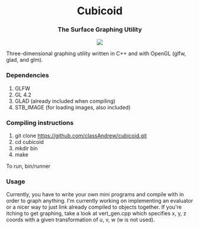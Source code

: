 
<h1 align="center">
  Cubicoid
</h1>
<h3 align="center">
  The Surface Graphing Utility
</h3>

<p align="center">
  <img src="https://media.giphy.com/media/lw0vKUy5umSA1dlIgd/giphy.gif" />
</p>
Three-dimensional graphing utility written in C++ and with OpenGL (glfw, glad, and glm).

### Dependencies
1. GLFW
2. GL 4.2
3. GLAD (already included when compiling)
4. STB_IMAGE (for loading images, also included)

### Compiling instructions
1. git clone https://github.com/classAndrew/cubicoid.git
2. cd cubicoid
3. mkdir bin
4. make

To run, bin/runner

### Usage
Currently, you have to write your own mini programs and compile with in order to graph anything. I'm currently working on implementing an evaluator or a nicer way to just link already compiled to objects together.
If you're itching to get graphing, take a look at vert_gen.cpp which specifies x, y, z coords with a given transformation of u, v, w (w is not used).

